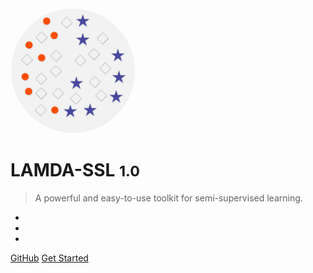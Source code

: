 <!-- _coverpage.md -->
<img width="200px" style="border-radius: 50%" src="./Imgs/Logo.png" > 
<!-- ![logo](Logo.png) -->

# LAMDA-SSL <small>1.0</small>

> A powerful and easy-to-use toolkit for semi-supervised learning.

- 
- 
- 

[GitHub](https://github.com/YGZWQZD/Semi-sklearn/)
[Get Started](?id=Introduction)
